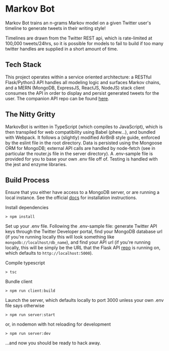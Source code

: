 # Markov Bot

Markov Bot trains an n-grams Markov model on a given Twitter user's timeline to generate tweets in their writing style!

Timelines are drawn from the Twitter REST api, which is rate-limited at 100,000 tweets/24hrs, so it is possible for models to fail to build if too many twitter handles are supplied in a short amount of time.

## Tech Stack

This project operates within a service oriented architecture: a RESTful Flask/Python3 API handles all modeling logic and surfaces Markov chains, and a MERN (MongoDB, ExpressJS, ReactJS, NodeJS) stack client consumes the API in order to display and persist generated tweets for the user. The companion API repo can be found [here](https://github.com/dmondo/MarkovAPI).

## The Nitty Gritty

MarkovBot is written in TypeScript (which compiles to JavaScript), which is then transpiled for web compatibility using Babel (phew...), and bundled with Webpack. It follows a (slightly) modified AirBnB style guide, enforced by the eslint file in the root directory. Data is persisted using the Mongoose ORM for MongoDB; external API calls are handled by node-fetch (see in particular the router.js file in the server directory). A .env-sample file is provided for you to base your own .env file off of. Testing is handled with the jest and enzyme libraries.

## Build Process

Ensure that you either have access to a MongoDB server, or are running a local instance. See the official [docs](https://docs.mongodb.com/manual/installation/) for installation instructions.

Install dependencies
<pre><code>> npm install </code></pre>

Set up your .env file. Following the .env-sample file: generate Twitter API keys through the Twitter Developer portal, find your MongoDB database url (if you're running locally this will look something like ```mongodb://localhost/db_name```), and find your API url (if you're running locally, this will be simply be the URL that the Flask API [repo](https://github.com/dmondo/MarkovAPI) is running on, which defaults to ```http://localhost:5000```).

Compile typescript
<pre><code>> tsc </code></pre>

Bundle client
<pre><code>> npm run client:build </code></pre>

Launch the server, which defaults locally to port 3000 unless your own .env file says otherwise
<pre><code>> npm run server:start</code></pre>

or, in nodemon with hot reloading for development
<pre><code>> npm run server:dev</code></pre>

...and now you should be ready to hack away.
